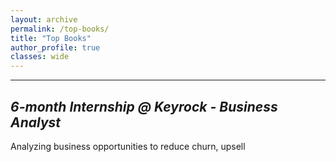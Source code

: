 ```yaml
---
layout: archive
permalink: /top-books/
title: "Top Books"
author_profile: true
classes: wide
---
```

****

## *6-month Internship @ Keyrock - Business Analyst*

Analyzing business opportunities to reduce churn, upsell 
